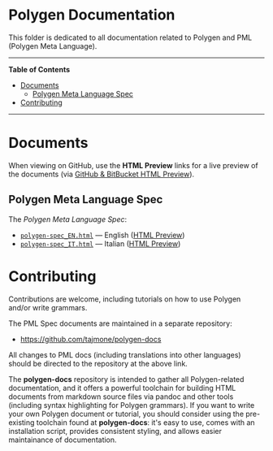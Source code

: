# Polygen Documentation

This folder is dedicated to all documentation related to Polygen and PML (Polygen Meta Language).


-----

**Table of Contents**

<!-- MarkdownTOC autolink="true" bracket="round" autoanchor="false" lowercase="true" lowercase_only_ascii="true" uri_encoding="true" depth="3" -->

- [Documents](#documents)
    - [Polygen Meta Language Spec](#polygen-meta-language-spec)
- [Contributing](#contributing)

<!-- /MarkdownTOC -->

-----

# Documents

When viewing on GitHub, use the __HTML Preview__ links for a live preview of the documents (via [GitHub & BitBucket HTML Preview]).

## Polygen Meta Language Spec

The _Polygen Meta Language Spec_:

- [`polygen-spec_EN.html`][PML en] — English ([HTML Preview][PML en HTML Preview])
- [`polygen-spec_IT.html`][PML it] — Italian ([HTML Preview][PML it HTML Preview])

# Contributing

Contributions are welcome, including tutorials on how to use Polygen and/or write grammars.

The PML Spec documents are maintained in a separate repository:

- https://github.com/tajmone/polygen-docs

All changes to PML docs (including translations into other languages) should be directed to the repository at the above link.

The __polygen-docs__ repository is intended to gather all Polygen-related documentation, and it offers a powerful toolchain for building HTML documents from markdown source files via pandoc and other tools (including syntax highlighting for Polygen grammars). If you want to write your own Polygen document or tutorial, you should consider using the pre-existing toolchain found at __polygen-docs__: it's easy to use, comes with an installation script, provides consistent styling, and allows easier maintainance of documentation.


[PML en]: ./polygen-spec_EN.html "Polygen Meta Language Spec' (English)"
[PML it]: ./polygen-spec_IT.html "Polygen Meta Language Spec' (Italian)"

[PML en HTML Preview]: http://htmlpreview.github.io/?https://github.com/tajmone/polygen-docs/blob/master/polygen-spec_EN.html "Live HTML preview of 'Polygen Meta Language Spec' (English)"
[PML it HTML Preview]: http://htmlpreview.github.io/?https://github.com/tajmone/polygen-docs/blob/master/polygen-spec_IT.html "Live HTML preview of 'Polygen Meta Language Spec' (Italian)"

[GitHub & BitBucket HTML Preview]: https://github.com/htmlpreview/htmlpreview.github.com "Visit the 'GitHub & BitBucket HTML Preview' project on GitHub"

